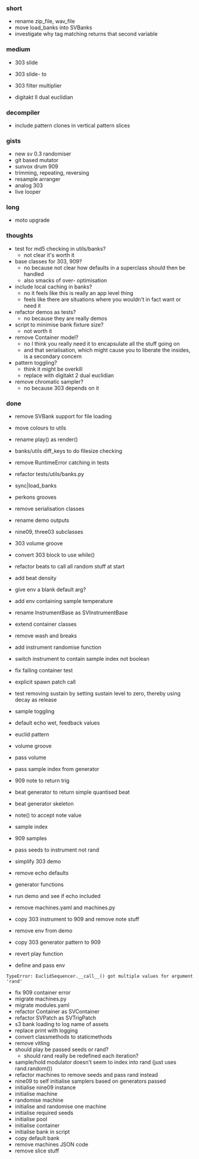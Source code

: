 ### short

- rename zip_file, wav_file
- move load_banks into SVBanks
- investigate why tag matching returns that second variable

### medium

- 303 slide
- 303 slide- to
- 303 filter multiplier

- digitakt II dual euclidian

### decompiler

- include pattern clones in vertical pattern slices

### gists 

- new sv 0.3 randomiser 
- git based mutator
- sunvox drum 909
- trimming, repeating, reversing 
- resample arranger
- analog 303
- live looper

### long

- moto upgrade

### thoughts

- test for md5 checking in utils/banks?
  - not clear it's worth it
- base classes for 303, 909?
  - no because not clear how defaults in a superclass should then be handled
  - also smacks of over- optimisation
- include local caching in banks?
  - no it feels like this is really an app level thing
  - feels like there are situations where you wouldn't in fact want or need it
- refactor demos as tests?
  - no because they are really demos
- script to minimise bank fixture size?
  - not worth it
- remove Container model?
  - no I think you really need it to encapsulate all the stuff going on
  - and that serialisation, which might cause you to liberate the insides, is a secondary concern
- pattern toggling?
  - think it might be overkill
  - replace with digitakt 2 dual euclidian
- remove chromatic sampler?
  - no because 303 depends on it

### done

- remove SVBank support for file loading
- move colours to utils
- rename play() as render()
- banks/utils diff_keys to do filesize checking
- remove RuntimeError catching in tests
- refactor tests/utils/banks.py
- sync|load_banks
- perkons grooves
- remove serialisation classes
- rename demo outputs
- nine09, three03 subclasses
- 303 volume groove
- convert 303 block to use while()
- refactor beats to call all random stuff at start
- add beat density
- give env a blank default arg?
- add env containing sample temperature
- rename InstrumentBase as SVInstrumentBase
- extend container classes
- remove wash and breaks
- add instrument randomise function
- switch instrument to contain sample index not boolean
- fix failing container test
- explicit spawn patch call
- test removing sustain by setting sustain level to zero, thereby using decay as release

- sample toggling
- default echo wet, feedback values
- euclid pattern
- volume groove
- pass volume
- pass sample index from generator
- 909 note to return trig
- beat generator to return simple quantised beat
- beat generator skeleton
- note() to accept note value
- sample index
- 909 samples
- pass seeds to instrument not rand
- simplify 303 demo
- remove echo defaults
- generator functions
- run demo and see if echo included
- remove machines.yaml and machines.py
- copy 303 instrument to 909 and remove note stuff
- remove env from demo
- copy 303 generator pattern to 909
- revert play function
- define and pass env

```
TypeError: EuclidSequencer.__call__() got multiple values for argument 'rand'
```

- fix 909 container error
- migrate machines.py
- migrate modules.yaml
- refactor Container as SVContainer
- refactor SVPatch as SVTrigPatch
- s3 bank loading to log name of assets
- replace print with logging
- convert classmethods to staticmethods
- remove vitling
- should play be passed seeds or rand? 
  - should rand really be redefined each iteration?
- sample/hold modulator doesn't seem to index into rand (just uses rand.random())
- refactor machines to remove seeds and pass rand instead
- nine09 to self initialise samplers based on generators passed
- initialise nine09 instance
- initialise machine
- randomise machine
- initialise and randomise one machine 
- initialise required seeds 
- initialise pool 
- initialise container
- initialise bank in script
- copy default bank
- remove machines JSON code
- remove slice stuff

